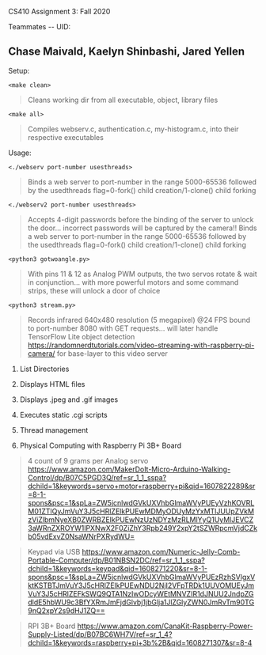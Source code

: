 CS410 Assignment 3: Fall 2020

Teammates -- UID:

Chase Maivald,
Kaelyn Shinbashi,
Jared Yellen
--

Setup:

`<make clean>`
>Cleans working dir from all executable, object, library files

`<make all>`
>Compiles webserv.c, authentication.c, my-histogram.c, into their respective executables

Usage:

`<./webserv port-number usesthreads>` 
>Binds a web server to port-number in the range 5000-65536 followed by the usedthreads flag=0-fork() child creation/1-clone() child forking

`<./webserv2 port-number usesthreads>` 
>Accepts 4-digit passwords before the binding of the server to unlock the door... incorrect passwords will be captured by the camera!!
>Binds a web server to port-number in the range 5000-65536 followed by the usedthreads flag=0-fork() child creation/1-clone() child forking

`<python3 gotwoangle.py>`
>With pins 11 & 12 as Analog PWM outputs, the two servos rotate & wait in conjunction... with more powerful motors and some command strips, these will unlock a door of choice

`<python3 stream.py>`
>Records infrared 640x480 resolution (5 megapixel) @24 FPS bound to port-number 8080 with GET requests... will later handle TensorFlow Lite object detection
>https://randomnerdtutorials.com/video-streaming-with-raspberry-pi-camera/ for base-layer to this video server

1. List Directories 

2. Displays HTML files 

3. Displays .jpeg and .gif images

4. Executes static .cgi scripts

5. Thread management 

6. Physical Computing with Raspberry Pi 3B+ Board 

>4 count of 9 grams per Analog servo
https://www.amazon.com/MakerDoIt-Micro-Arduino-Walking-Control/dp/B07C5PGD3Q/ref=sr_1_1_sspa?dchild=1&keywords=servo+motor+raspberry+pi&qid=1607822289&sr=8-1-spons&psc=1&spLa=ZW5jcnlwdGVkUXVhbGlmaWVyPUEyVzhKOVRLM01ZTlQyJmVuY3J5cHRlZElkPUEwMDMyODUyMzYxMTlJUUpZVkMzViZlbmNyeXB0ZWRBZElkPUEwNzUzNDYzMzRLMlYyQ1UyMlJEVCZ3aWRnZXROYW1lPXNwX2F0ZiZhY3Rpb249Y2xpY2tSZWRpcmVjdCZkb05vdExvZ0NsaWNrPXRydWU=

>Keypad via USB
https://www.amazon.com/Numeric-Jelly-Comb-Portable-Computer/dp/B01NBSN2DC/ref=sr_1_1_sspa?dchild=1&keywords=keypad&qid=1608271220&sr=8-1-spons&psc=1&spLa=ZW5jcnlwdGVkUXVhbGlmaWVyPUEzRzhSVlgxVktKSTBTJmVuY3J5cHRlZElkPUEwNDU2NjI2VFpTRDk1UUVOMUEyJmVuY3J5cHRlZEFkSWQ9QTA1NzIwODcyWEtMNVZIR1dJNUU2JndpZGdldE5hbWU9c3BfYXRmJmFjdGlvbj1jbGlja1JlZGlyZWN0JmRvTm90TG9nQ2xpY2s9dHJ1ZQ==

>RPI 3B+ Board
https://www.amazon.com/CanaKit-Raspberry-Power-Supply-Listed/dp/B07BC6WH7V/ref=sr_1_4?dchild=1&keywords=raspberry+pi+3b%2B&qid=1608271307&sr=8-4



